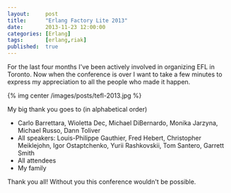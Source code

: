 ```yaml
---
layout:     post
title:      "Erlang Factory Lite 2013"
date:       2013-11-23 12:00:00
categories: [Erlang]
tags:       [erlang,riak]
published:  true
---
```


For the last four months I've been actively involved in organizing EFL in Toronto.
Now when the conference is over I want to take a few minutes to express my appreciation to all the people who made it happen.

{% img center /images/posts/tefl-2013.jpg %}

My big thank you goes to (in alphabetical order)

- Carlo Barrettara, Wioletta Dec, Michael DiBernardo, Monika Jarzyna, Michael Russo, Dann Toliver
- All speakers: Louis-Philippe Gauthier, Fred Hebert, Christopher Meiklejohn, Igor Ostaptchenko, Yurii Rashkovskii, Tom Santero, Garrett Smith
- All attendees
- My family

Thank you all! Without you this conference wouldn't be possible.
